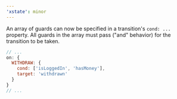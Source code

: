 ```yaml
---
'xstate': minor
---
```


An array of guards can now be specified in a transition's `cond: ...` property. All guards in the array must pass ("and" behavior) for the transition to be taken.

```js
// ...
on: {
  WITHDRAW: {
    cond: ['isLoggedIn', 'hasMoney'],
    target: 'withdrawn'
  }
}
// ...
```
